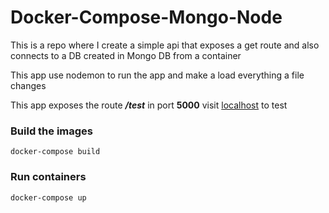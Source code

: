 # Docker-Compose-Mongo-Node
This is a repo where I create a simple api that exposes a get route and also connects to a DB created in Mongo DB from a container

This app use nodemon to run the app and make a load everything a file changes

This app exposes the route ***/test*** in port **5000** visit [localhost](http://localhost:5000/test) to test

### Build the images
```
docker-compose build
```


### Run containers
```
docker-compose up
```
